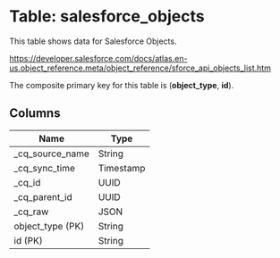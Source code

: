# Table: salesforce_objects

This table shows data for Salesforce Objects.

https://developer.salesforce.com/docs/atlas.en-us.object_reference.meta/object_reference/sforce_api_objects_list.htm

The composite primary key for this table is (**object_type**, **id**).

## Columns

| Name          | Type          |
| ------------- | ------------- |
|_cq_source_name|String|
|_cq_sync_time|Timestamp|
|_cq_id|UUID|
|_cq_parent_id|UUID|
|_cq_raw|JSON|
|object_type (PK)|String|
|id (PK)|String|